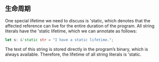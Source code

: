 ## 生命周期

One special lifetime we need to discuss is 'static, which denotes that the affected reference can live for the entire duration of the program. All string literals have the 'static lifetime, which we can annotate as follows:
```rust
let s: &'static str = "I have a static lifetime.";
```

The text of this string is stored directly in the program’s binary, which is always available. Therefore, the lifetime of all string literals is 'static.